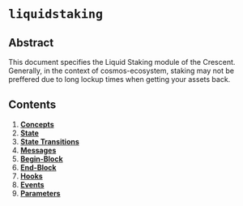 <!-- order: 0 title: Liquid Staking Overview parent: title: "liquidstaking" -->

# `liquidstaking`

## Abstract

This document specifies the Liquid Staking module of the Crescent. Generally, in the context of cosmos-ecosystem, staking may not be preffered due to long lockup times when getting your assets back.

## Contents

1. **[Concepts](01_concepts.md)**
2. **[State](02_state.md)**
3. **[State Transitions](03_state_transitions.md)**
4. **[Messages](04_messages.md)**
5. **[Begin-Block](05_begin_block.md)**
6. **[End-Block](06_end_block.md)**
7. **[Hooks](07_hooks.md)**
8. **[Events](08_events.md)**
9. **[Parameters](09_params.md)**
